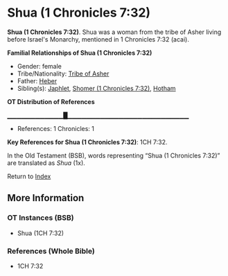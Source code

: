 # Shua (1 Chronicles 7:32)
**Shua (1 Chronicles 7:32)**. 
Shua was a woman from the tribe of Asher living before Israel's Monarchy, mentioned in 1 Chronicles 7:32 (acai). 




**Familial Relationships of Shua (1 Chronicles 7:32)**


* Gender: female
* Tribe/Nationality: [Tribe of Asher](../../../groups/md/acai/Asher.md)
* Father: [Heber](Heber.md)
* Sibling(s): [Japhlet](Japhlet.md), [Shomer (1 Chronicles 7:32)](Shomer.2.md), [Hotham](Hotham.md)


**OT Distribution of References**

▁▁▁▁▁▁▁▁▁▁▁▁█▁▁▁▁▁▁▁▁▁▁▁▁▁▁▁▁▁▁▁▁▁▁▁▁▁▁
* References: 1 Chronicles: 1



**Key References for Shua (1 Chronicles 7:32)**: 
1CH 7:32. 


In the Old Testament (BSB), words representing “Shua (1 Chronicles 7:32)” are translated as 
*Shua* (1x). 




Return to [Index](00-Index.md)

## More Information

### OT Instances (BSB)

* Shua (1CH 7:32)



### References (Whole Bible)

* 1CH 7:32



